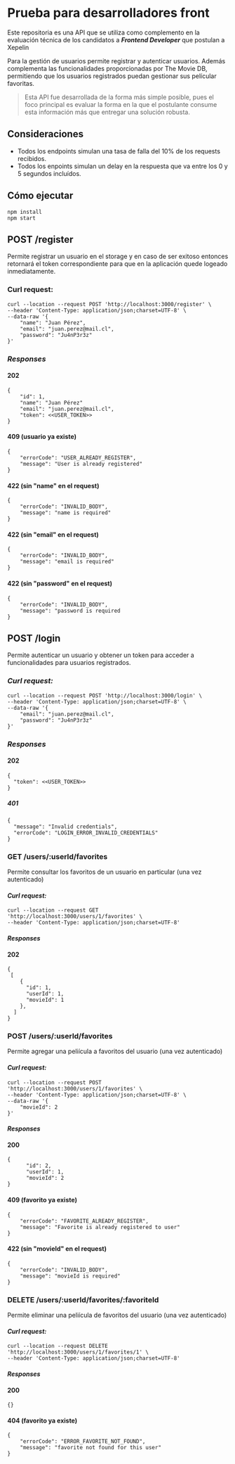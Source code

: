 # Prueba para desarrolladores front

Este repositoria es una API que se utiliza como complemento en la evaluación técnica de los candidatos a **_Frontend Developer_** que postulan a Xepelin

Para la gestión de usuarios permite registrar y autenticar usuarios.
Además complementa las funcionalidades proporcionadas por The Movie DB, permitiendo que los usuarios registrados puedan gestionar sus películar favoritas.

> Esta API fue desarrollada de la forma más simple posible, pues el foco principal es evaluar la forma en la que el postulante consume esta información más que entregar una solución robusta.

## Consideraciones

- Todos los endpoints simulan una tasa de falla del 10% de los requests recibidos.
- Todos los enpoints simulan un delay en la respuesta que va entre los 0 y 5 segundos incluídos.

## Cómo ejecutar

```
npm install
npm start
```

## **POST** /register

Permite registrar un usuario en el storage y en caso de ser exitoso entonces retornará el token correspondiente para que en la aplicación quede logeado inmediatamente.

### Curl request:

```
curl --location --request POST 'http://localhost:3000/register' \
--header 'Content-Type: application/json;charset=UTF-8' \
--data-raw '{
    "name": "Juan Pérez",
    "email": "juan.perez@mail.cl",
    "password": "Ju4nP3r3z"
}'
```

### _Responses_

#### 202

```
{
    "id": 1,
    "name": "Juan Pérez"
    "email": "juan.perez@mail.cl",
    "token": <<USER_TOKEN>>
}
```

#### 409 (usuario ya existe)

```
{
    "errorCode": "USER_ALREADY_REGISTER",
    "message": "User is already registered"
}
```

#### 422 (sin "name" en el request)

```
{
    "errorCode": "INVALID_BODY",
    "message": "name is required"
}
```

#### 422 (sin "email" en el request)

```
{
    "errorCode": "INVALID_BODY",
    "message": "email is required"
}
```

#### 422 (sin "password" en el request)

```
{
    "errorCode": "INVALID_BODY",
    "message": "password is required
}
```

## **POST** /login

Permite autenticar un usuario y obtener un token para acceder a funcionalidades
para usuarios registrados.

### _Curl request:_

```
curl --location --request POST 'http://localhost:3000/login' \
--header 'Content-Type: application/json;charset=UTF-8' \
--data-raw '{
    "email": "juan.perez@mail.cl",
    "password": "Ju4nP3r3z"
}'
```

### _Responses_

#### 202

```
{
  "token": <<USER_TOKEN>>
}
```

##### 401

```
{
  "message": "Invalid credentials",
  "errorCode": "LOGIN_ERROR_INVALID_CREDENTIALS"
}
```

### **GET** /users/:userId/favorites

Permite consultar los favoritos de un usuario en particular (una vez autenticado)

#### _Curl request:_

```
curl --location --request GET 'http://localhost:3000/users/1/favorites' \
--header 'Content-Type: application/json;charset=UTF-8'
```

#### _Responses_

#### 202

```
{
 [
    {
      "id": 1,
      "userId": 1,
      "movieId": 1
    },
  ]
}
```

### **POST** /users/:userId/favorites

Permite agregar una peliícula a favoritos del usuario (una vez autenticado)

#### _Curl request:_

```
curl --location --request POST 'http://localhost:3000/users/1/favorites' \
--header 'Content-Type: application/json;charset=UTF-8' \
--data-raw '{
    "movieId": 2
}'
```

#### _Responses_

#### 200

```
{
      "id": 2,
      "userId": 1,
      "movieId": 2
}
```

#### 409 (favorito ya existe)

```
{
    "errorCode": "FAVORITE_ALREADY_REGISTER",
    "message": "Favorite is already registered to user"
}
```

#### 422 (sin "movieId" en el request)

```
{
    "errorCode": "INVALID_BODY",
    "message": "movieId is required"
}
```

### **DELETE** /users/:userId/favorites/:favoriteId

Permite eliminar una peliícula de favoritos del usuario (una vez autenticado)

#### _Curl request:_

```
curl --location --request DELETE 'http://localhost:3000/users/1/favorites/1' \
--header 'Content-Type: application/json;charset=UTF-8'
```

#### _Responses_

#### 200

```
{}
```

#### 404 (favorito ya existe)

```
{
    "errorCode": "ERROR_FAVORITE_NOT_FOUND",
    "message": "favorite not found for this user"
}
```
